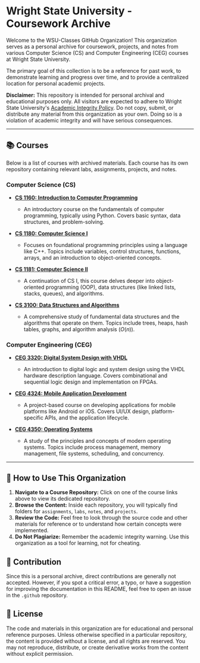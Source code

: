 
# Wright State University - Coursework Archive

Welcome to the WSU-Classes GitHub Organization\! This organization serves as a personal archive for coursework, projects, and notes from various Computer Science (CS) and Computer Engineering (CEG) courses at Wright State University.

The primary goal of this collection is to be a reference for past work, to demonstrate learning and progress over time, and to provide a centralized location for personal academic projects.

**Disclaimer:** This repository is intended for personal archival and educational purposes only. All visitors are expected to adhere to Wright State University's [Academic Integrity Policy](https://www.google.com/search?q=https://www.wright.edu/community-standards-and-student-conduct/academic-integrity). Do not copy, submit, or distribute any material from this organization as your own. Doing so is a violation of academic integrity and will have serious consequences.

-----

## 📚 Courses

Below is a list of courses with archived materials. Each course has its own repository containing relevant labs, assignments, projects, and notes.

### Computer Science (CS)

  * **[CS 1160: Introduction to Computer Programming](https://github.com/WSU-Classes/CS1160)**

      * An introductory course on the fundamentals of computer programming, typically using Python. Covers basic syntax, data structures, and problem-solving.

  * **[CS 1180: Computer Science I](https://github.com/WSU-Classes/CS1180)**

      * Focuses on foundational programming principles using a language like C++. Topics include variables, control structures, functions, arrays, and an introduction to object-oriented concepts.

  * **[CS 1181: Computer Science II](https://github.com/WSU-Classes/CS1181)**

      * A continuation of CS I, this course delves deeper into object-oriented programming (OOP), data structures (like linked lists, stacks, queues), and algorithms.

  * **[CS 3100: Data Structures and Algorithms](https://github.com/WSU-Classes/CS3100)**

      * A comprehensive study of fundamental data structures and the algorithms that operate on them. Topics include trees, heaps, hash tables, graphs, and algorithm analysis ($O(n)$).

### Computer Engineering (CEG)

  * **[CEG 3320: Digital System Design with VHDL](https://github.com/WSU-Classes/CEG3320)**

      * An introduction to digital logic and system design using the VHDL hardware description language. Covers combinational and sequential logic design and implementation on FPGAs.

  * **[CEG 4324: Mobile Application Development](https://github.com/WSU-Classes/CEG4324)**

      * A project-based course on developing applications for mobile platforms like Android or iOS. Covers UI/UX design, platform-specific APIs, and the application lifecycle.

  * **[CEG 4350: Operating Systems](https://github.com/WSU-Classes/CEG4350)**

      * A study of the principles and concepts of modern operating systems. Topics include process management, memory management, file systems, scheduling, and concurrency.

-----

## 🧭 How to Use This Organization

1.  **Navigate to a Course Repository:** Click on one of the course links above to view its dedicated repository.
2.  **Browse the Content:** Inside each repository, you will typically find folders for `assignments`, `labs`, `notes`, and `projects`.
3.  **Review the Code:** Feel free to look through the source code and other materials for reference or to understand how certain concepts were implemented.
4.  **Do Not Plagiarize:** Remember the academic integrity warning. Use this organization as a tool for learning, not for cheating.

## 🤝 Contribution

Since this is a personal archive, direct contributions are generally not accepted. However, if you spot a critical error, a typo, or have a suggestion for improving the documentation in this README, feel free to open an issue in the `.github` repository.

## 📜 License

The code and materials in this organization are for educational and personal reference purposes. Unless otherwise specified in a particular repository, the content is provided without a license, and all rights are reserved. You may not reproduce, distribute, or create derivative works from the content without explicit permission.
